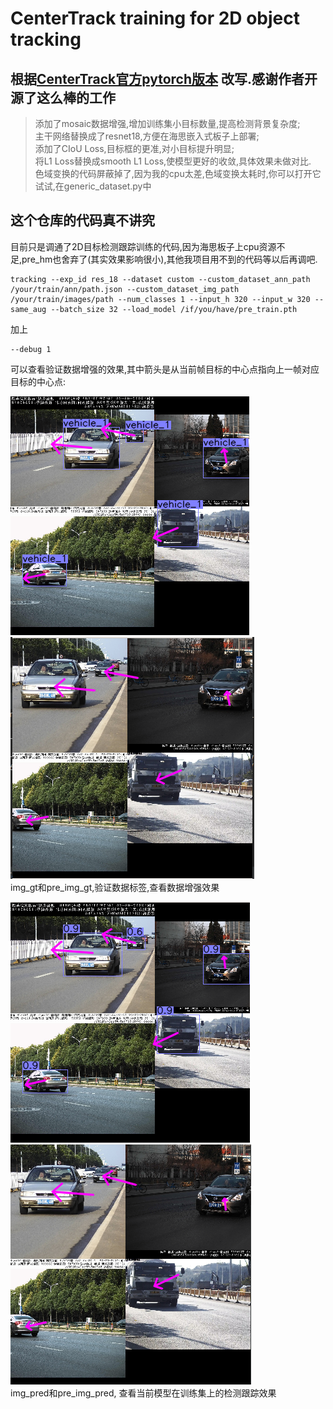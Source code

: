 # CenterTrack training for 2D object tracking

## 根据[**CenterTrack官方pytorch版本**](https://github.com/xingyizhou/CenterTrack) 改写.感谢作者开源了这么棒的工作
> 添加了mosaic数据增强,增加训练集小目标数量,提高检测背景复杂度;  
> 主干网络替换成了resnet18,方便在海思嵌入式板子上部署;  
> 添加了CIoU Loss,目标框的更准,对小目标提升明显;  
> 将L1 Loss替换成smooth L1 Loss,使模型更好的收敛,具体效果未做对比.  
> 色域变换的代码屏蔽掉了,因为我的cpu太差,色域变换太耗时,你可以打开它试试,在generic_dataset.py中

## 这个仓库的代码真不讲究
目前只是调通了2D目标检测跟踪训练的代码,因为海思板子上cpu资源不足,pre_hm也舍弃了(其实效果影响很小),其他我项目用不到的代码等以后再调吧.

~~~
tracking --exp_id res_18 --dataset custom --custom_dataset_ann_path /your/train/ann/path.json --custom_dataset_img_path /your/train/images/path --num_classes 1 --input_h 320 --input_w 320 --same_aug --batch_size 32 --load_model /if/you/have/pre_train.pth
~~~
加上 
~~~
--debug 1
~~~
可以查看验证数据增强的效果,其中箭头是从当前帧目标的中心点指向上一帧对应目标的中心点:  

![img](readme/img_gt.png) ![pre_img](readme/pre_img_gt.png)  
img_gt和pre_img_gt,验证数据标签,查看数据增强效果  
   
   
![img](readme/img_pred.png) ![pre_img](readme/pre_img_pred.png)  
img_pred和pre_img_pred, 查看当前模型在训练集上的检测跟踪效果